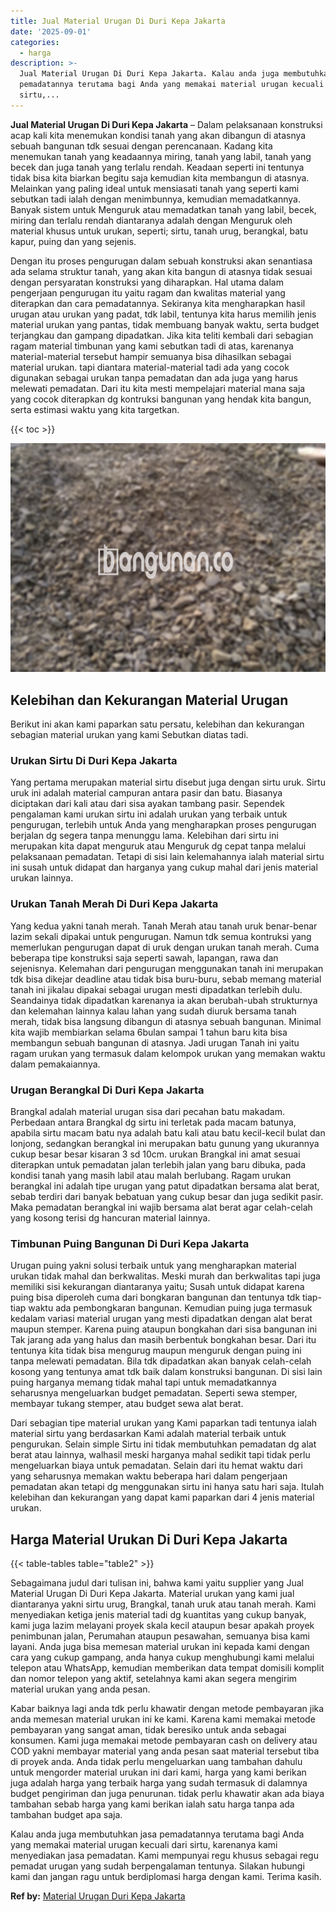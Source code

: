 ```yaml
---
title: Jual Material Urugan Di Duri Kepa Jakarta
date: '2025-09-01'
categories:
  - harga
description: >-
  Jual Material Urugan Di Duri Kepa Jakarta. Kalau anda juga membutuhkan jasa
  pemadatannya terutama bagi Anda yang memakai material urugan kecuali dari
  sirtu,...
---
```


**Jual Material Urugan Di Duri Kepa Jakarta** – Dalam pelaksanaan konstruksi acap kali kita menemukan kondisi tanah yang akan dibangun di atasnya sebuah bangunan tdk sesuai dengan perencanaan. Kadang kita menemukan tanah yang keadaannya miring, tanah yang labil, tanah yang becek dan juga tanah yang terlalu rendah. Keadaan seperti ini tentunya tidak bisa kita biarkan begitu saja kemudian kita membangun di atasnya. Melainkan yang paling ideal untuk mensiasati tanah yang seperti kami sebutkan tadi ialah dengan menimbunnya, kemudian memadatkannya. Banyak sistem untuk Menguruk atau memadatkan tanah yang labil, becek, miring dan terlalu rendah diantaranya adalah dengan Menguruk oleh material khusus untuk urukan, seperti; sirtu, tanah urug, berangkal, batu kapur, puing dan yang sejenis.

Dengan itu proses pengurugan dalam sebuah konstruksi akan senantiasa ada selama struktur tanah, yang akan kita bangun di atasnya tidak sesuai dengan persyaratan konstruksi yang diharapkan. Hal utama dalam pengerjaan pengurugan itu yaitu ragam dan kwalitas material yang diterapkan dan cara pemadatannya. Sekiranya kita mengharapkan hasil urugan atau urukan yang padat, tdk labil, tentunya kita harus memilih jenis material urukan yang pantas, tidak membuang banyak waktu, serta budget terjangkau dan gampang dipadatkan. Jika kita teliti kembali dari sebagian ragam material timbunan yang kami sebutkan tadi di atas, karenanya material-material tersebut hampir semuanya bisa dihasilkan sebagai material urukan. tapi diantara material-material tadi ada yang cocok digunakan sebagai urukan tanpa pemadatan dan ada juga yang harus melewati pemadatan. Dari itu kita mesti mempelajari material mana saja yang cocok diterapkan dg kontruksi bangunan yang hendak kita bangun, serta estimasi waktu yang kita targetkan.

{{< toc >}}

![Jual Material Urugan Di Duri Kepa Jakarta](/images/jual-urugan-24.png)

## Kelebihan dan Kekurangan Material Urugan

Berikut ini akan kami paparkan satu persatu, kelebihan dan kekurangan sebagian material urukan yang kami Sebutkan diatas tadi.

### Urukan Sirtu Di Duri Kepa Jakarta

Yang pertama merupakan material sirtu disebut juga dengan sirtu uruk. Sirtu uruk ini adalah material campuran antara pasir dan batu. Biasanya diciptakan dari kali atau dari sisa ayakan tambang pasir. Sependek pengalaman kami urukan sirtu ini adalah urukan yang terbaik untuk pengurugan, terlebih untuk Anda yang mengharapkan proses pengurugan berjalan dg segera tanpa menunggu lama. Kelebihan dari sirtu ini merupakan kita dapat menguruk atau Menguruk dg cepat tanpa melalui pelaksanaan pemadatan. Tetapi di sisi lain kelemahannya ialah material sirtu ini susah untuk didapat dan harganya yang cukup mahal dari jenis material urukan lainnya.

### Urukan Tanah Merah Di Duri Kepa Jakarta

Yang kedua yakni tanah merah. Tanah Merah atau tanah uruk benar-benar lazim sekali dipakai untuk pengurugan. Namun tdk semua kontruksi yang memerlukan pengurugan dapat di uruk dengan urukan tanah merah. Cuma beberapa tipe konstruksi saja seperti sawah, lapangan, rawa dan sejenisnya. Kelemahan dari pengurugan menggunakan tanah ini merupakan tdk bisa dikejar deadline atau tidak bisa buru-buru, sebab memang material tanah ini jikalau dipakai sebagai urugan mesti dipadatkan terlebih dulu. Seandainya tidak dipadatkan karenanya ia akan berubah-ubah strukturnya dan kelemahan lainnya kalau lahan yang sudah diuruk bersama tanah merah, tidak bisa langsung dibangun di atasnya sebuah bangunan. Minimal kita wajib membiarkan selama 6bulan sampai 1 tahun baru kita bisa membangun sebuah bangunan di atasnya. Jadi urugan Tanah ini yaitu ragam urukan yang termasuk dalam kelompok urukan yang memakan waktu dalam pemakaiannya.

### Urugan Berangkal Di Duri Kepa Jakarta

Brangkal adalah material urugan sisa dari pecahan batu makadam. Perbedaan antara Brangkal dg sirtu ini terletak pada macam batunya, apabila sirtu macam batu nya adalah batu kali atau batu kecil-kecil bulat dan lonjong, sedangkan berangkal ini merupakan batu gunung yang ukurannya cukup besar besar kisaran 3 sd 10cm. urukan Brangkal ini amat sesuai diterapkan untuk pemadatan jalan terlebih jalan yang baru dibuka, pada kondisi tanah yang masih labil atau malah berlubang. Ragam urukan berangkal ini adalah tipe urugan yang patut dipadatkan bersama alat berat, sebab terdiri dari banyak bebatuan yang cukup besar dan juga sedikit pasir. Maka pemadatan berangkal ini wajib bersama alat berat agar celah-celah yang kosong terisi dg hancuran material lainnya.

### Timbunan Puing Bangunan Di Duri Kepa Jakarta

Urugan puing yakni solusi terbaik untuk yang mengharapkan material urukan tidak mahal dan berkwalitas. Meski murah dan berkwalitas tapi juga memiliki sisi kekurangan diantaranya yaitu; Susah untuk didapat karena puing bisa diperoleh cuma dari bongkaran bangunan dan tentunya tdk tiap-tiap waktu ada pembongkaran bangunan. Kemudian puing juga termasuk kedalam variasi material urugan yang mesti dipadatkan dengan alat berat maupun stemper. Karena puing ataupun bongkahan dari sisa bangunan ini Tak jarang ada yang halus dan masih berbentuk bongkahan besar. Dari itu tentunya kita tidak bisa mengurug maupun menguruk dengan puing ini tanpa melewati pemadatan. Bila tdk dipadatkan akan banyak celah-celah kosong yang tentunya amat tdk baik dalam konstruksi bangunan. Di sisi lain puing harganya memang tidak mahal tapi untuk memadatkannya seharusnya mengeluarkan budget pemadatan. Seperti sewa stemper, membayar tukang stemper, atau budget sewa alat berat.

Dari sebagian tipe material urukan yang Kami paparkan tadi tentunya ialah material sirtu yang berdasarkan Kami adalah material terbaik untuk pengurukan. Selain simple Sirtu ini tidak membutuhkan pemadatan dg alat berat atau lainnya, walhasil meski harganya mahal sedikit tapi tidak perlu mengeluarkan biaya untuk pemadatan. Selain dari itu hemat waktu dari yang seharusnya memakan waktu beberapa hari dalam pengerjaan pemadatan akan tetapi dg menggunakan sirtu ini hanya satu hari saja. Itulah kelebihan dan kekurangan yang dapat kami paparkan dari 4 jenis material urukan.

## Harga Material Urukan Di Duri Kepa Jakarta

{{< table-tables table="table2" >}}

Sebagaimana judul dari tulisan ini, bahwa kami yaitu supplier yang Jual Material Urugan Di Duri Kepa Jakarta. Material urukan yang kami jual diantaranya yakni sirtu urug, Brangkal, tanah uruk atau tanah merah. Kami menyediakan ketiga jenis material tadi dg kuantitas yang cukup banyak, kami juga lazim melayani proyek skala kecil ataupun besar apakah proyek penimbunan jalan, Perumahan ataupun pesawahan, semuanya bisa kami layani. Anda juga bisa memesan material urukan ini kepada kami dengan cara yang cukup gampang, anda hanya cukup menghubungi kami melalui telepon atau WhatsApp, kemudian memberikan data tempat domisili komplit dan nomor telepon yang aktif, setelahnya kami akan segera mengirim material urukan yang anda pesan.

Kabar baiknya lagi anda tdk perlu khawatir dengan metode pembayaran jika anda memesan material urukan ini ke kami. Karena kami memakai metode pembayaran yang sangat aman, tidak beresiko untuk anda sebagai konsumen. Kami juga memakai metode pembayaran cash on delivery atau COD yakni membayar material yang anda pesan saat material tersebut tiba di proyek anda. Anda tidak perlu mengeluarkan uang tambahan dahulu untuk mengorder material urukan ini dari kami, harga yang kami berikan juga adalah harga yang terbaik harga yang sudah termasuk di dalamnya budget pengiriman dan juga penurunan. tidak perlu khawatir akan ada biaya tambahan sebab harga yang kami berikan ialah satu harga tanpa ada tambahan budget apa saja.

Kalau anda juga membutuhkan jasa pemadatannya terutama bagi Anda yang memakai material urugan kecuali dari sirtu, karenanya kami menyediakan jasa pemadatan. Kami mempunyai regu khusus sebagai regu pemadat urugan yang sudah berpengalaman tentunya. Silakan hubungi kami dan jangan ragu untuk berdiplomasi harga dengan kami. Terima kasih.

**Ref by:** [Material Urugan Duri Kepa Jakarta](https://id.wikipedia.org/wiki/Material)
